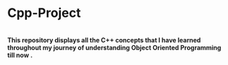 # Cpp-Project
<br>
<b>This repository displays all the C++ concepts that I have learned throughout my journey of understanding Object Oriented Programming till now . </b>
